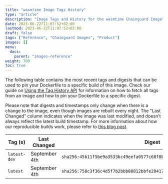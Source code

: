 ```yaml
---
title: "wasmtime Image Tags History"
type: "article"
description: "Image Tags and History for the wasmtime Chainguard Image"
date: 2023-06-22T11:07:52+02:00
lastmod: 2023-06-22T11:07:52+02:00
draft: false
tags: ["Reference", "Chainguard Images", "Product"]
images: []
menu:
  docs:
    parent: "images-reference"
weight: 700
toc: true
---
```


The following table contains the most recent tags and digests that can be used to pin your Dockerfile to a specific build of this image. Check our guide on [Using the Tag History API](/chainguard/chainguard-images/using-the-tag-history-api/) for information on how to fetch all tags from an image and how to pin your Dockerfile to a specific digest.

Please note that digests and timestamps only change when there is a change to the image, even though images are rebuilt every night. The "Last Changed" column indicates when the image was last modified, and doesn't always reflect the latest build timestamp. For more information about how our reproducible builds work, please refer to [this blog post](https://www.chainguard.dev/unchained/reproducing-chainguards-reproducible-image-builds).

| Tag (s)       | Last Changed  | Digest                                                                    |
|---------------|---------------|---------------------------------------------------------------------------|
|  `latest-dev` | September 4th | `sha256:45b11f5be9a3533bc49eefa0577c68f0b6e6b09a8854b95e122c1e83bbad4460` |
|  `latest`     | September 4th | `sha256:758c3f36c4d5f7b2bbb80812bbfe204174139eecea2c6999d9ad83f62bada153` |
